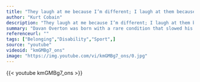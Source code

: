 ```yaml
---
title: "They laugh at me because I’m different; I laugh at them because they’re all the same."
author: "Kurt Cobain"
description: "They laugh at me because I’m different; I laugh at them because they’re all the same. - Kurt Cobain quotes from GetInspired365.com"
summary: "Davan Overton was born with a rare condition that slowed his brain and physical development. He grew up feeling different and alone – something that upset him greatly. All this changed when he found sport. Sport was his salvation and allowed Davan to belong."
referenceurl: ""
tags: ["Belonging","Disability","Sport",]
source: "youtube"
videoid: "kmGMBg7_ons"
image: "https://img.youtube.com/vi/kmGMBg7_ons/0.jpg"
---
```


{{< youtube kmGMBg7_ons >}}
